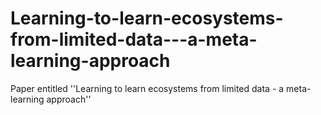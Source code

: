 # Learning-to-learn-ecosystems-from-limited-data---a-meta-learning-approach
Paper entitled ''Learning to learn ecosystems from limited data - a meta-learning approach'' 
